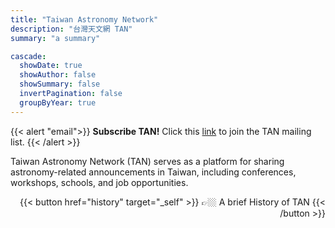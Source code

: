 ```yaml
---
title: "Taiwan Astronomy Network"
description: "台灣天文網 TAN"
summary: "a summary"

cascade:
  showDate: true
  showAuthor: false
  showSummary: false
  invertPagination: false
  groupByYear: true
---
```


{{< alert "email">}}
**Subscribe TAN!** Click this [link](https://groups.google.com/u/3/a/asroc.org.tw/g/tan) to join the TAN mailing list.
{{< /alert >}}

Taiwan Astronomy Network (TAN) serves as a platform for sharing astronomy-related announcements in Taiwan, including conferences, workshops, schools, and job opportunities.

<div style="text-align: right;">
{{< button href="history" target="_self" >}}
👉🏼 A brief History of TAN
{{< /button >}}
</div>